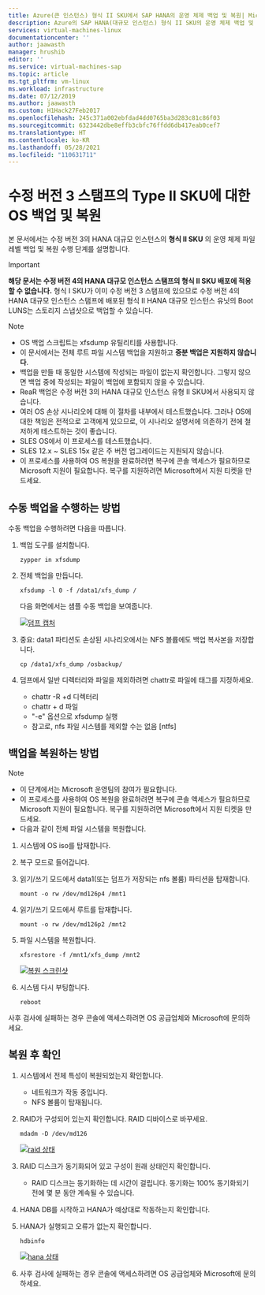 ```yaml
---
title: Azure(큰 인스턴스) 형식 II SKU에서 SAP HANA의 운영 체제 백업 및 복원| Microsoft Docs
description: Azure의 SAP HANA(대규모 인스턴스) 형식 II SKU의 운영 체제 백업 및 복원 수행
services: virtual-machines-linux
documentationcenter: ''
author: jaawasth
manager: hrushib
editor: ''
ms.service: virtual-machines-sap
ms.topic: article
ms.tgt_pltfrm: vm-linux
ms.workload: infrastructure
ms.date: 07/12/2019
ms.author: jaawasth
ms.custom: H1Hack27Feb2017
ms.openlocfilehash: 245c371a002ebfdad4dd0765ba3d283c81c86f03
ms.sourcegitcommit: 6323442dbe8effb3cbfc76ffdd6db417eab0cef7
ms.translationtype: HT
ms.contentlocale: ko-KR
ms.lasthandoff: 05/28/2021
ms.locfileid: "110631711"
---
```

# <a name="os-backup-and-restore-for-type-ii-skus-of-revision-3-stamps"></a>수정 버전 3 스탬프의 Type II SKU에 대한 OS 백업 및 복원

본 문서에서는 수정 버전 3의 HANA 대규모 인스턴스의 **형식 II  SKU** 의 운영 체제 파일 레벨 백업 및 복원 수행 단계를 설명합니다. 

>[!Important]
> **해당 문서는 수정 버전 4의 HANA 대규모 인스턴스 스탬프의 형식 II SKU 배포에 적용할 수 없습니다.** 형식 I SKU가 이미 수정 버전 3 스탬프에 있으므로 수정 버전 4의 HANA 대규모 인스턴스 스탬프에 배포된 형식 II HANA 대규모 인스턴스 유닛의 Boot LUNS는 스토리지 스냅샷으로 백업할 수 있습니다.


>[!NOTE]
> * OS 백업 스크립트는 xfsdump 유틸리티를 사용합니다.  
> * 이 문서에서는 전체 루트 파일 시스템 백업을 지원하고 **증분 백업은 지원하지 않습니다**.
> * 백업을 만들 때 동일한 시스템에 작성되는 파일이 없는지 확인합니다.  그렇지 않으면 백업 중에 작성되는 파일이 백업에 포함되지 않을 수 있습니다.
> * ReaR 백업은 수정 버전 3의 HANA 대규모 인스턴스 유형 II SKU에서 사용되지 않습니다.
> * 여러 OS 손상 시나리오에 대해 이 절차를 내부에서 테스트했습니다. 그러나 OS에 대한 책임은 전적으로 고객에게 있으므로, 이 시나리오 설명서에 의존하기 전에 철저하게 테스트하는 것이 좋습니다.
> * SLES OS에서 이 프로세스를 테스트했습니다.
> * SLES 12.x ~ SLES 15x 같은 주 버전 업그레이드는 지원되지 않습니다.
> * 이 프로세스를 사용하여 OS 복원을 완료하려면 복구에 콘솔 액세스가 필요하므로 Microsoft 지원이 필요합니다. 복구를 지원하려면 Microsoft에서 지원 티켓을 만드세요.


## <a name="how-to-take-a-manual-backup"></a>수동 백업을 수행하는 방법

수동 백업을 수행하려면 다음을 따릅니다.

1. 백업 도구를 설치합니다.
   ```
   zypper in xfsdump
   ```

2. 전체 백업을 만듭니다. 
   ```
   xfsdump -l 0 -f /data1/xfs_dump /
   ```

   다음 화면에서는 샘플 수동 백업을 보여줍니다.
   
    [![덤프 캡처](media/HowToHLI/OSBackupTypeIISKUs/dump-capture.png)](media/HowToHLI/OSBackupTypeIISKUs/dump-capture.png#lightbox)


3. 중요: data1 파티션도 손상된 시나리오에서는 NFS 볼륨에도 백업 복사본을 저장합니다.
   ```
   cp /data1/xfs_dump /osbackup/
   ```

4. 덤프에서 일반 디렉터리와 파일을 제외하려면 chattr로 파일에 태그를 지정하세요.
   * chattr -R +d 디렉터리
   * chattr + d 파일
   * "-e" 옵션으로 xfsdump 실행
   * 참고로, nfs 파일 시스템를 제외할 수는 없음 [ntfs]




## <a name="how-to-restore-a-backup"></a>백업을 복원하는 방법

>[!NOTE]
> * 이 단계에서는 Microsoft 운영팀의 참여가 필요합니다.
> * 이 프로세스를 사용하여 OS 복원을 완료하려면 복구에 콘솔 액세스가 필요하므로 Microsoft 지원이 필요합니다. 복구를 지원하려면 Microsoft에서 지원 티켓을 만드세요.
> * 다음과 같이 전체 파일 시스템을 복원합니다.

1. 시스템에 OS iso를 탑재합니다.

2. 복구 모드로 들어갑니다.

3. 읽기/쓰기 모드에서 data1(또는 덤프가 저장되는 nfs 볼륨) 파티션을 탑재합니다.
   ```
   mount -o rw /dev/md126p4 /mnt1
   ```
4. 읽기/쓰기 모드에서 루트를 탑재합니다.
   ```
   mount -o rw /dev/md126p2 /mnt2
   ```
5. 파일 시스템을 복원합니다.
   ```
   xfsrestore -f /mnt1/xfs_dump /mnt2
   ```
   [![복원 스크린샷](media/HowToHLI/OSBackupTypeIISKUs/restore-screenshot.png)](media/HowToHLI/OSBackupTypeIISKUs/restore-screenshot.png#lightbox)
6. 시스템 다시 부팅합니다.
   ```
   reboot
   ```

사후 검사에 실패하는 경우 콘솔에 액세스하려면 OS 공급업체와 Microsoft에 문의하세요.

## <a name="post-restore-check"></a>복원 후 확인

1. 시스템에서 전체 특성이 복원되었는지 확인합니다.
   * 네트워크가 작동 중입니다.
   * NFS 볼륨이 탑재됩니다.
2. RAID가 구성되어 있는지 확인합니다. RAID 디바이스로 바꾸세요.
   ```
   mdadm -D /dev/md126
   ```
   [![raid 상태](media/HowToHLI/OSBackupTypeIISKUs/raid-status.png)](media/HowToHLI/OSBackupTypeIISKUs/raid-status.png#lightbox)

3. RAID 디스크가 동기화되어 있고 구성이 원래 상태인지 확인합니다.
   * RAID 디스크는 동기화하는 데 시간이 걸립니다. 동기화는 100% 동기화되기 전에 몇 분 동안 계속될 수 있습니다.

4. HANA DB를 시작하고 HANA가 예상대로 작동하는지 확인합니다.

5. HANA가 실행되고 오류가 없는지 확인합니다.
   ```
   hdbinfo
   ```
   [![hana 상태](media/HowToHLI/OSBackupTypeIISKUs/hana-status.png)](media/HowToHLI/OSBackupTypeIISKUs/hana-status.png#lightbox)

6. 사후 검사에 실패하는 경우 콘솔에 액세스하려면 OS 공급업체와 Microsoft에 문의하세요.